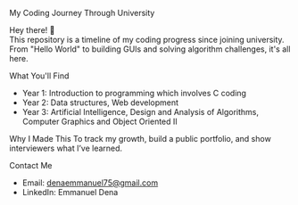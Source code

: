 My Coding Journey Through University

Hey there! 👋  
This repository is a timeline of my coding progress since joining university. From "Hello World" to building GUIs and solving algorithm challenges, it's all here.

 What You'll Find

-  Year 1: Introduction to programming which involves C coding
-  Year 2: Data structures, Web development
-  Year 3: Artificial Intelligence, Design and Analysis of Algorithms, Computer Graphics and Object Oriented II

 Why I Made This
To track my growth, build a public portfolio, and show interviewers what I’ve learned.

 Contact Me
- Email: denaemmanuel75@gmail.com
- LinkedIn: Emmanuel Dena

